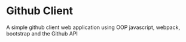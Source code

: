 # Github Client
A simple github client web application using OOP javascript, webpack, bootstrap and the Github API